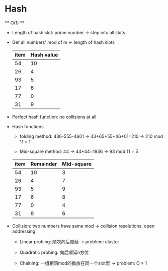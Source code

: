 # Hash

** O(1) **

- Length of hash slot: prime number -> step into all slots

- Get all numbers' mod of m <- length of hash slots

  item | Hash value
  ---- | ----------
  54 | 10
  26 | 4
  93 | 5
  17 | 6
  77 | 0
  31 | 9

- Perfect hash function: no collisions at all

- Hash functions

  - folding method: 436-555-4601 -> 43+65+55+46+01=210 -> 210 mod 11 = 1
  
  - Mid-square method: 44 -> 44*44=1936 -> 93 mod 11 = 5
  
  item | Remainder | Mid-square
  ---- | --------- | ----------
  54 | 10 | 3
  26 | 4 | 7
  93 | 5 | 9
  17 | 6 | 8
  77 | 0 | 4
  31 | 9 | 6  

- Collision: two numbers have same mod -> collision resolutions: open addressing

  - Linear probing: 顺次向后顺延 -> problem: cluster
  
  - Quadratic probing: 向后顺延n方位
  
  - Chaining: 一组相同mod的数放在同一个slot里 -> problem: O > 1
